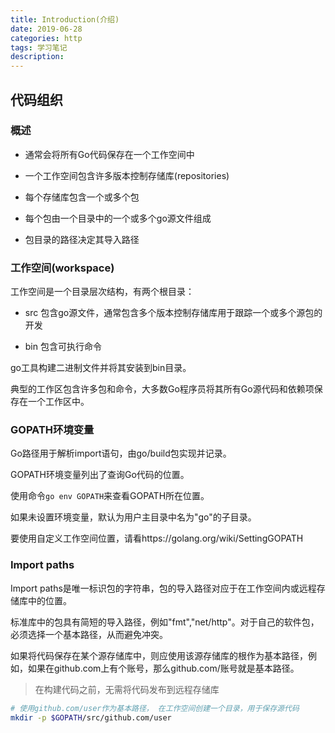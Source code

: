 ```yaml
---
title: Introduction(介绍)
date: 2019-06-28
categories: http
tags: 学习笔记
description: 
---
```


## 代码组织

### 概述

- 通常会将所有Go代码保存在一个工作空间中

- 一个工作空间包含许多版本控制存储库(repositories)

- 每个存储库包含一个或多个包

- 每个包由一个目录中的一个或多个go源文件组成

- 包目录的路径决定其导入路径

### 工作空间(workspace)

工作空间是一个目录层次结构，有两个根目录：

- src 包含go源文件，通常包含多个版本控制存储库用于跟踪一个或多个源包的开发

- bin 包含可执行命令

go工具构建二进制文件并将其安装到bin目录。

典型的工作区包含许多包和命令，大多数Go程序员将其所有Go源代码和依赖项保存在一个工作区中。

### GOPATH环境变量

Go路径用于解析import语句，由go/build包实现并记录。

GOPATH环境变量列出了查询Go代码的位置。

使用命令`go env GOPATH`来查看GOPATH所在位置。

如果未设置环境变量，默认为用户主目录中名为"go"的子目录。

要使用自定义工作空间位置，请看https://golang.org/wiki/SettingGOPATH

### Import paths

Import paths是唯一标识包的字符串，包的导入路径对应于在工作空间内或远程存储库中的位置。



标准库中的包具有简短的导入路径，例如"fmt","net/http"。对于自己的软件包，必须选择一个基本路径，从而避免冲突。



如果将代码保存在某个源存储库中，则应使用该源存储库的根作为基本路径，例如，如果在github.com上有个账号，那么github.com/账号就是基本路径。

> 在构建代码之前，无需将代码发布到远程存储库

```bash
# 使用github.com/user作为基本路径， 在工作空间创建一个目录，用于保存源代码
mkdir -p $GOPATH/src/github.com/user
```



